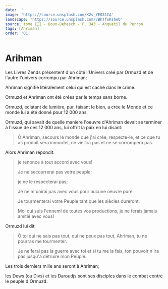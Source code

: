 ```yaml
---
date: ''
image: 'https://source.unsplash.com/K2s_YE031CA'
landscape: 'https://source.unsplash.com/7BhTfoKsheQ'
source: tome III - Boun-Dehesch - P. 343 - Anquetil du Perron
tags: [Ahriman]
order: '01'
---
```


# Arihman

Les Livres Zends présentent d'un côté l'Univers créé par Ormuzd et de l'autre l'univers corrompu par Ahriman;

Ahriman signifie litéralement celui qui est caché dans le crime.

Ormuzd et Ahriman ont été crées par le temps sans borne.

Ormuzd, éclatant de lumière, pur, faisant le bien, a crée le Monde et ce monde lui a été donné pour 12 000 ans.

Ormuzd, qui savait de quelle manière l'oeuvre d'Ahriman devait se terminer à l'issue de ces 12 000 ans, lui offrit la paix en lui disant:

> Ô Ahriman, secours le monde que j'ai crée, respecte-le, et ce que tu as produit sera immortel, ne viellira pas et ne se corrompera pas.

Alors Ahriman répondit:

> je renonce à tout accord avec vous!
>
> Je ne secourrerai pas votre peuple;
>
> je ne le respecterai pas;
>
> Je ne m'unirai pas avec vous pour aucune oeuvre pure.
>
> Je tourmenterai votre Peuple tant que les siècles dureront.
>
> Moi qui suis l'ennemi de toutes vos productions, je ne ferais jamais amitié avec vous!

Ormuzd lui dit:

> Ô toi qui ne sais pas tout, qui ne peux pas tout, Ahriman, tu ne pourras me tourmenter.
>
> Je ne ferai pas la guerre avec toi et si tu me la fais, ton pouvoir n'ira pas jusqu'à détruire mon Peuple.

Les trois derniers mille ans seront à Ahriman;

les Dews (ou Divs) et les Daroudjs sont ses disciples dans le combat contre le peuple d'Ormuzd.
